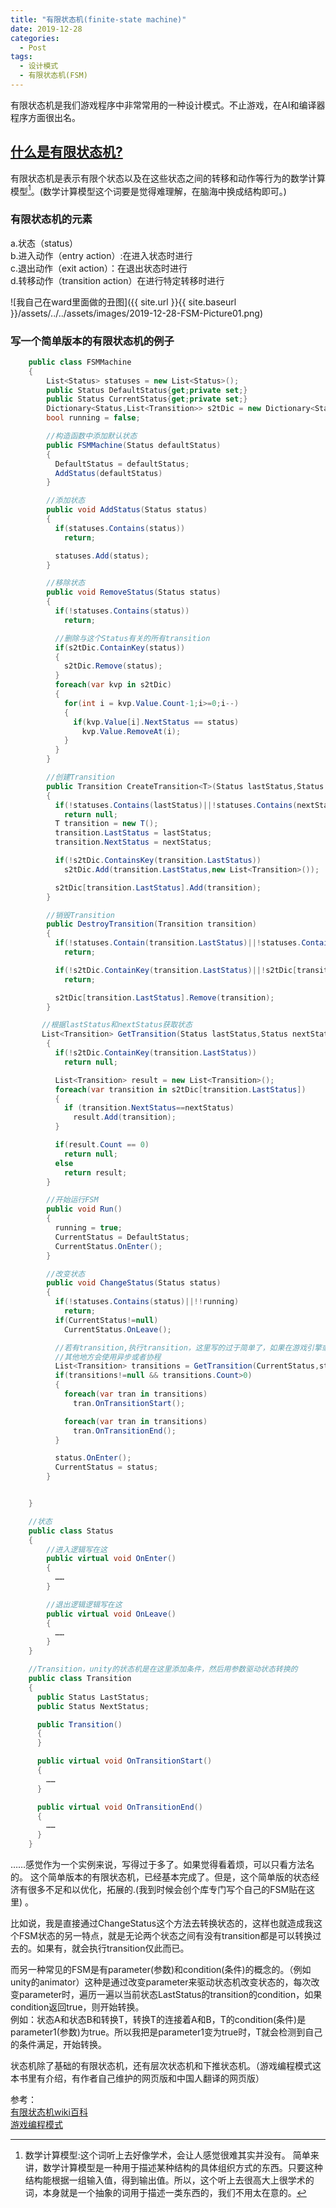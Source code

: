 ```yaml
---
title: "有限状态机(finite-state machine)"
date: 2019-12-28
categories:
  - Post
tags:
  - 设计模式
  - 有限状态机(FSM)
---
```

有限状态机是我们游戏程序中非常常用的一种设计模式。不止游戏，在AI和编译器程序方面很出名。  

## [什么是有限状态机?](https://zh.wikipedia.org/wiki/%E6%9C%89%E9%99%90%E7%8A%B6%E6%80%81%E6%9C%BA)

有限状态机是表示有限个状态以及在这些状态之间的转移和动作等行为的数学计算模型[^1]。(数学计算模型这个词要是觉得难理解，在脑海中换成结构即可。)  

### 有限状态机的元素

a.状态（status）  
b.进入动作（entry action）:在进入状态时进行  
c.退出动作（exit action）：在退出状态时进行  
d.转移动作（transition action）在进行特定转移时进行  

![我自己在ward里面做的丑图]({{ site.url }}{{ site.baseurl }}/assets/../../assets/images/2019-12-28-FSM-Picture01.png)

### 写一个简单版本的有限状态机的例子

``` cs
    public class FSMMachine
    {
        List<Status> statuses = new List<Status>();
        public Status DefaultStatus{get;private set;}
        public Status CurrentStatus{get;private set;}
        Dictionary<Status,List<Transition>> s2tDic = new Dictionary<Status,List<Transition>>();
        bool running = false;

        //构造函数中添加默认状态
        public FSMMachine(Status defaultStatus)
        {
          DefaultStatus = defaultStatus;
          AddStatus(defaultStatus)
        }

        //添加状态
        public void AddStatus(Status status)
        {
          if(statuses.Contains(status))
            return;

          statuses.Add(status);
        }

        //移除状态
        public void RemoveStatus(Status status)
        {
          if(!statuses.Contains(status))
            return;

          //删除与这个Status有关的所有transition
          if(s2tDic.ContainKey(status))
          {
            s2tDic.Remove(status);
          }
          foreach(var kvp in s2tDic)
          {
            for(int i = kvp.Value.Count-1;i>=0;i--)
            {
              if(kvp.Value[i].NextStatus == status)
                kvp.Value.RemoveAt(i);
            }
          }
        }

        //创建Transition
        public Transition CreateTransition<T>(Status lastStatus,Status nextStatus) where T:Transition,new()
        {
          if(!statuses.Contains(lastStatus)||!statuses.Contains(nextStatus))
            return null;
          T transition = new T();
          transition.LastStatus = lastStatus;
          transition.NextStatus = nextStatus;

          if(!s2tDic.ContainsKey(transition.LastStatus))
            s2tDic.Add(transition.LastStatus,new List<Transition>());

          s2tDic[transition.LastStatus].Add(transition);
        }

        //销毁Transition
        public DestroyTransition(Transition transition)
        {
          if(!statuses.Contain(transition.LastStatus)||!statuses.Contain(transition.NextStatus))
            return;

          if(!s2tDic.ContainKey(transition.LastStatus)||!s2tDic[transition.LastStatus].Contain(transition))
            return;

          s2tDic[transition.LastStatus].Remove(transition);
        }

       //根据lastStatus和nextStatus获取状态
       List<Transition> GetTransition(Status lastStatus,Status nextStatus)
        {
          if(!s2tDic.ContainKey(transition.LastStatus))
            return null;

          List<Transition> result = new List<Transition>();
          foreach(var transition in s2tDic[transition.LastStatus])
          {
            if (transition.NextStatus==nextStatus)
              result.Add(transition);
          }

          if(result.Count == 0)
            return null;
          else
            return result;
        }

        //开始运行FSM
        public void Run()
        {
          running = true;
          CurrentStatus = DefaultStatus;
          CurrentStatus.OnEnter();
        }

        //改变状态
        public void ChangeStatus(Status status)
        {
          if(!statuses.Contains(status)||!!running)
            return;
          if(CurrentStatus!=null)
            CurrentStatus.OnLeave();

          //若有transition,执行transition，这里写的过于简单了，如果在游戏引擎或者在
          //其他地方会使用异步或者协程
          List<Transition> transitions = GetTransition(CurrentStatus,status);
          if(transitions!=null && transitions.Count>0)
          {
            foreach(var tran in transitions)
              tran.OnTransitionStart();

            foreach(var tran in transitions)
              tran.OnTransitionEnd();
          }

          status.OnEnter();
          CurrentStatus = status;
        }


    }

    //状态
    public class Status
    {
        //进入逻辑写在这
        public virtual void OnEnter()
        {
          ……
        }

        //退出逻辑逻辑写在这
        public virtual void OnLeave()
        {
          ……
        }
    }

    //Transition，unity的状态机是在这里添加条件，然后用参数驱动状态转换的
    public class Transition
    {
      public Status LastStatus;
      public Status NextStatus;

      public Transition()
      {
      }

      public virtual void OnTransitionStart()
      {
        ……
      }

      public virtual void OnTransitionEnd()
      {
        ……
      }
    }
```

……感觉作为一个实例来说，写得过于多了。如果觉得看着烦，可以只看方法名的。
这个简单版本的有限状态机，已经基本完成了。但是，这个简单版的状态经济有很多不足和以优化，拓展的.(我到时候会创个库专门写个自己的FSM贴在这里) 。  

比如说，我是直接通过ChangeStatus这个方法去转换状态的，这样也就造成我这个FSM状态的另一特点，就是无论两个状态之间有没有transition都是可以转换过去的。如果有，就会执行transition仅此而已。  

而另一种常见的FSM是有parameter(参数)和condition(条件)的概念的。（例如unity的animator）这种是通过改变parameter来驱动状态机改变状态的，每次改变parameter时，遍历一遍以当前状态LastStatus的transition的condition，如果condition返回true，则开始转换。  
例如：状态A和状态B和转换T，转换T的连接着A和B，T的condition(条件)是parameter1(参数)为true。所以我把是parameter1变为true时，T就会检测到自己的条件满足，开始转换。

状态机除了基础的有限状态机，还有层次状态机和下推状态机。（游戏编程模式这本书里有介绍，有作者自己维护的网页版和中国人翻译的网页版）

参考：  
[有限状态机wiki百科](https://zh.wikipedia.org/wiki/%E6%9C%89%E9%99%90%E7%8A%B6%E6%80%81%E6%9C%BA)  
[游戏编程模式](https://gpp.tkchu.me/state.html)

[^1]: 数学计算模型:这个词听上去好像学术，会让人感觉很难其实并没有。  简单来讲，数学计算模型是一种用于描述某种结构的具体组织方式的东西。只要这种结构能根据一组输入值，得到输出值。所以，这个听上去很高大上很学术的词，本身就是一个抽象的词用于描述一类东西的，我们不用太在意的。

